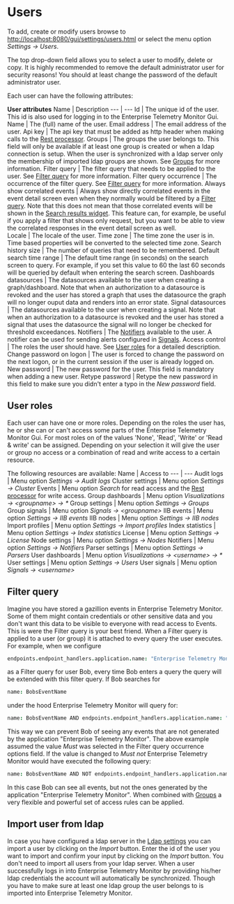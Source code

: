 # Users
To add, create or modify users browse to <http://localhost:8080/gui/settings/users.html> or select the menu option *Settings -> Users*. 

The top drop-down field allows you to select a user to modify, delete or copy. It is highly recommended to remove the default administrator user for security reasons! You should at least change the password of the default administrator user.

Each user can have the following attributes:

**User attributes**
Name | Description
--- | ---
Id | The unique id of the user. This id is also used for logging in to the Enterprise Telemetry Monitor Gui.
Name | The (full) name of the user.
Email address | The email address of the user.
Api key | The api key that must be added as http header when making calls to the [Rest processor](../processing-events/rest-processor.md).
Groups | The groups the user belongs to. This field will only be available if at least one group is created or when a ldap connection is setup. When the user is synchronized with a ldap server only the membership of imported ldap groups are shown. See [Groups](groups.md) for more information.
Filter query | The filter query that needs to be applied to the user. See [Filter query](#filter-query) for more information.
Filter query occurrence | The occurrence of the filter query. See [Filter query](#filter-query) for more information.
Always show correlated events | Always show directly correlated events in the event detail screen even when they normally would be filtered by a [Filter query](#filter-query). Note that this does not mean that those correlated events will be shown in the [Search results widget](../searching/search-result-widget.md). This feature can, for example, be useful if you apply a filter that shows only request, but you want to be able to view the correlated responses in the event detail screen as well.   
Locale | The locale of the user.
Time zone | The time zone the user is in. Time based properties will be converted to the selected time zone.
Search history size | The number of queries that need to be remembered.
Default search time range | The default time range (in seconds) on the search screen to query. For example, if you set this value to 60 the last 60 seconds will be queried by default when entering the search screen.
Dashboards datasources | The datasources available to the user when creating a graph/dashboard. Note that when an authorization to a datasource is revoked and the user has stored a graph that uses the datasource the graph will no longer ouput data and renders into an error state.
Signal datasources | The datasources available to the user when creating a signal. Note that when an authorization to a datasource is revoked and the user has stored a signal that uses the datasource the signal will no longer be checked for threshold exceedances.
Notifiers | The [Notifiers](../administrating/notifiers.md) available to the user. A notifier can be used for sending alerts configured in [Signals](../signals/README.md).
Access control | The roles the user should have. See [User roles](#user-roles) for a detailed description.
Change password on logon | The user is forced to change the password on the next logon, or in the current session if the user is already logged on.
New password | The new password for the user. This field is mandatory when adding a new user.
Retype password | Retype the new password in this field to make sure you didn't enter a typo in the *New password* field.

## User roles
Each user can have one or more roles. Depending on the roles the user has, he or she can or can't access some parts of the Enterprise Telemetry Monitor Gui. For most roles on of the
values 'None', 'Read', 'Write' or 'Read & write' can be assigned. Depending on your selection it will give the user or group no access or a combination of read
and write access to a certain resource.

The following resources are available:
Name | Access to
--- | ---
Audit logs | Menu option *Settings -> Audit logs*
Cluster settings | Menu option *Settings -> Cluster*
Events | Menu option *Search* for read access and the [Rest processor](../processing-events/rest-processor.md) for write access.
Group dashboards | Menu option *Visualizations -> &lt;groupname&gt; -> &#42;*
Group settings | Menu option *Settings -> Groups*
Group signals | Menu option *Signals -> &lt;groupname&gt;*
IIB events | Menu option *Settings -> IIB events*
IIB nodes | Menu option *Settings -> IIB nodes*
Import profiles | Menu option *Settings -> Import profiles*
Index statistics | Menu option *Settings -> Index statistics*
License | Menu option *Settings -> License*
Node settings | Menu option *Settings -> Nodes*
Notifiers | Menu option *Settings -> Notifiers*
Parser settings | Menu option *Settings -> Parsers*
User dashboards | Menu option *Visualizations -> &lt;username&gt; -> &#42;*
User settings | Menu option *Settings -> Users*
User signals | Menu option *Signals -> &lt;username&gt;*

## Filter query
Imagine you have stored a gazillion events in Enterprise Telemetry Monitor. Some of them might contain credentials or other sensitive data and you don't want this data to be visible to everyone with read access to Events. This is were the Filter query is your best friend. When a Filter query is applied to a user (or group) it is attached to every query the user executes. For example, when we configure

```coffeescript
endpoints.endpoint_handlers.application.name: "Enterprise Telemetry Monitor"
```

as a Filter query for user Bob, every time Bob enters a query the query will be extended with this filter query. If Bob searches for

```coffeescript
name: BobsEventName
```

under the hood Enterprise Telemetry Monitor will query for:

```coffeescript
name: BobsEventName AND endpoints.endpoint_handlers.application.name: "Enterprise Telemetry Monitor"
```

This way we can prevent Bob of seeing any events that are not generated by the application "Enterprise Telemetry Monitor".
The above example assumed the value *Must* was selected in the Filter query occurrence options field. If the value is changed to *Must not* Enterprise Telemetry Monitor would have executed the following query:

```coffeescript
name: BobsEventName AND NOT endpoints.endpoint_handlers.application.name: "Enterprise Telemetry Monitor"
```

In this case Bob can see all events, but not the ones generated by the application "Enterprise Telemetry Monitor". When combined with [Groups](groups.md) a very flexible and powerful set of access rules can be applied.

## Import user from ldap
In case you have configured a ldap server in the [Ldap settings](cluster.md#ldap-settings) you can import a user by clicking on the *Import* button. Enter the id of the user you want to import and confirm your input by clicking on the *Import* button. You don't need to import all users from your ldap server. When a user successfully logs in into Enterprise Telemetry Monitor by providing his/her ldap credentials the account will automatically be synchronized. Though you have to make sure at least one ldap group the user belongs to is imported into Enterprise Telemetry Monitor.